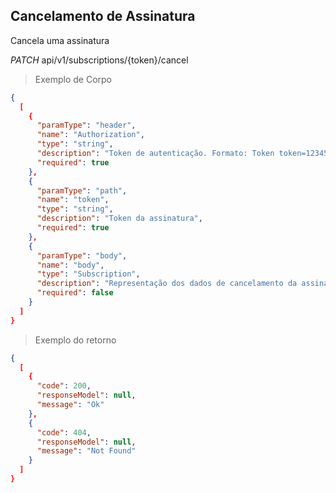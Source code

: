## Cancelamento de Assinatura

Cancela uma assinatura


<div class="api-endpoint">
  <div class="endpoint-data">
    <i class="label label-get">PATCH</i>
     api/v1/subscriptions/{token}/cancel
  </div>
</div>


> Exemplo de Corpo

```json
{
  [
    {
      "paramType": "header",
      "name": "Authorization",
      "type": "string",
      "description": "Token de autenticação. Formato: Token token=123456",
      "required": true
    },
    {
      "paramType": "path",
      "name": "token",
      "type": "string",
      "description": "Token da assinatura",
      "required": true
    },
    {
      "paramType": "body",
      "name": "body",
      "type": "Subscription",
      "description": "Representação dos dados de cancelamento da assinatura",
      "required": false
    }
  ]
}
```

> Exemplo do retorno

```json
{
  [
    {
      "code": 200,
      "responseModel": null,
      "message": "Ok"
    },
    {
      "code": 404,
      "responseModel": null,
      "message": "Not Found"
    }
  ]
}
```